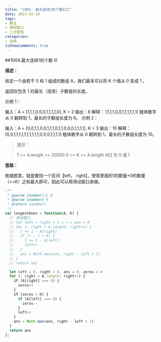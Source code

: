 ```yaml
---
title: "1001. 最大连续1的个数III"
date: 2021-02-19
tags:
- 算法
- 滑动窗口
- 二分查找
categories:
- 总结
isShowComments: true
---
```


##1004.最大连续1的个数 III

**描述：**

给定一个由若干 0 和 1 组成的数组 A，我们最多可以将 K 个值从 0 变成 1 。

返回仅包含 1 的最长（连续）子数组的长度。

示例 1：

输入：A = [1,1,1,0,0,0,1,1,1,1,0], K = 2
输出：6
解释： 
[1,1,1,0,0,1,1,1,1,1,1]
粗体数字从 0 翻转到 1，最长的子数组长度为 6。
示例 2：

输入：A = [0,0,1,1,0,0,1,1,1,0,1,1,0,0,0,1,1,1,1], K = 3
输出：10
解释：
[0,0,1,1,1,1,1,1,1,1,1,1,0,0,0,1,1,1,1]
粗体数字从 0 翻转到 1，最长的子数组长度为 10。

>
> 提示：
>
> 1 <= A.length <= 20000
> 0 <= K <= A.length
> A[i] 为 0 或 1 

**思路：**

依据题意，就是要找一个区间【left， right】，使得里面的1的数量+0的数量（<=K）之和最大即可，因此可以用滑动窗口来做。

```javascript
/**
 * @param {number[]} A
 * @param {number} K
 * @return {number}
 */
var longestOnes = function(A, K) {
  // 滑动窗口
  // let left = right = l = r = ans = 0
  // for (; right < A.length; right++) {
  //   r += 1 - A[right]
  //   if (r - l > K) {
  //     l += 1 - A[left]
  //     left++
  //   }
  //   ans = Math.max(ans, right - left + 1)
  // }
  // return ans

  let left = 0, right = 0, ans = 0, zeros = 0
  for (; right < A.length; right++) {
    if (A[right] === 0) {
      zeros++
    }
    if (zeros > K) {
      if (A[left] === 0) {
        zeros--
      }
      left++
    }
    ans = Math.max(ans, right - left + 1)
  }
  return ans
};
```


